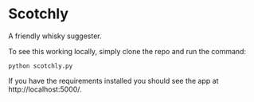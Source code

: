 Scotchly
========

A friendly whisky suggester.

To see this working locally, simply clone the repo and run the command:

`python scotchly.py`

If you have the requirements installed you should see the app at http://localhost:5000/.